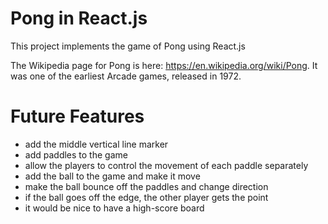 # Pong in React.js

This project implements the game of Pong using React.js

The Wikipedia page for Pong is here: https://en.wikipedia.org/wiki/Pong. It was
one of the earliest Arcade games, released in 1972.

# Future Features

- add the middle vertical line marker
- add paddles to the game
- allow the players to control the movement of each paddle separately
- add the ball to the game and make it move
- make the ball bounce off the paddles and change direction
- if the ball goes off the edge, the other player gets the point
- it would be nice to have a high-score board
